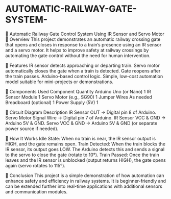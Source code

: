 # AUTOMATIC-RAILWAY-GATE-SYSTEM-

🚦 Automatic Railway Gate Control System Using IR Sensor and Servo Motor
📌 Overview
This project demonstrates an automatic railway crossing gate that opens and closes in response to a train’s presence using an IR sensor and a servo motor. It helps to improve safety at railway crossings by automating the gate control without the need for human intervention.

🎯 Features
IR sensor detects approaching or departing train.
Servo motor automatically closes the gate when a train is detected.
Gate reopens after the train passes.
Arduino-based control logic.
Simple, low-cost automation model suitable for mini-projects or demonstrations.

🧰 Components Used
Component	Quantity
Arduino Uno (or Nano)	1
IR Sensor Module	1
Servo Motor (e.g., SG90)	1
Jumper Wires	As needed
Breadboard (optional)	1
Power Supply (5V)	1

🔌 Circuit Diagram Description
IR Sensor OUT → Digital pin 8 of Arduino.
Servo Motor Signal Wire → Digital pin 7 of Arduino.
IR Sensor VCC & GND → Arduino 5V & GND.
Servo VCC & GND → Arduino 5V & GND (or separate power source if needed).

🧠 How It Works
Idle State: When no train is near, the IR sensor output is HIGH, and the gate remains open.
Train Detected: When the train blocks the IR sensor, its output goes LOW. The Arduino detects this and sends a signal to the servo to close the gate (rotate to 10°).
Train Passed: Once the train leaves and the IR sensor is unblocked (output returns HIGH), the gate opens again (servo rotates to 115°).

🏁 Conclusion
This project is a simple demonstration of how automation can enhance safety and efficiency in railway systems. It is beginner-friendly and can be extended further into real-time applications with additional sensors and communication modules.
